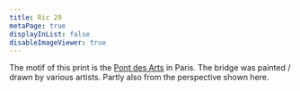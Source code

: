 ```yaml
---
title: Ric 29
metaPage: true
displayInList: false
disableImageViewer: true
---
```


The motif of this print is the [Pont des Arts](https://en.wikipedia.org/wiki/Pont_des_Arts) in Paris. The bridge was painted / drawn by various artists. Partly also from the perspective shown here.
